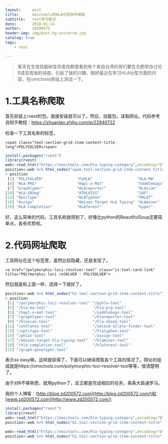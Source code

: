 ```yaml
---
layout:     post
title:      omictools的HLA分型软件爬取
subtitle:   rest学习笔记
date:       2018-01-14
author:     zd200572
header-img: img/post-bg-universe.jpg
catalog: true
tags:
    - rest

---
```


> 某天在生信技能树变异查找群里看到有个来自台湾的哥们要在合肥举办讨论R语言爬虫的讲座，引起了我的兴趣，刚好最近在学习HLA分型方面的内容，在omictools网站上测试一下。

# 1.工具名称爬取

首先安装上rvest的包，直接安装就可以了。然后，加载包，读取网址。代码参考自知乎教程：https://zhuanlan.zhihu.com/p/22940722

检查一下工具名称的标签，

`<span class="tool-section-grid-item-content-title-long">POLYSOLVER</span>`

```R
install.packages("rvest")
library(rvest)
web<-read_html("https://omictools.com/hla-typing-category",encoding="UTF-8")
position<-web %>% html_nodes("span.tool-section-grid-item-content-title-long")%>% html_text()
> position
 [1] "POLYSOLVER"               "PyHLA"                    "HLA-MA"                  
 [4] "HLA-PRG"                  "Hapl-o-Mat"               "Saddlebags"              
 [7] "Graphtyper"               "HLAreporter"              "HLAscan"                 
[10] "HLA-VBSeq"                "ATHLATES"                 "SAF"                     
[13] "OptiType"                 "HLATyphon"                "PHLAT"                   
[16] "Assign"                   "Omixon Target HLA Typing" "HLAminer"                
[19] "HLA Completion"           "HLAforest"                "Gyper"   
```

好，这么简单的代码，工具名称就得到了，好像比python的BeautifulSoup还要简单点，各有优势啦。

# 2.代码网址爬取

工具网址在这个标签里，虽然比较隐藏，还是发现了。

`<a href="/polymorphic-loci-resolver-tool" class="js-tool-card-link" title="POLYmorphic loci reSOLVER - POLYSOLVER">`

然后就是和上面一样，选择一下就好了。

```R
position<-web %>% html_nodes("h2.tool-section-grid-item-content-title") %>% html_nodes("a.js-tool-card-link" )%>% html_attr("href")
> position
 [1] "/polymorphic-loci-resolver-tool" "/pyhla-tool"                    
 [3] "/hla-ma-tool"                    "/hla-prg-tool"                  
 [5] "/hapl-o-mat-tool"                "/saddlebags-tool"               
 [7] "/graphtyper-tool"                "/hlareporter-tool"              
 [9] "/hlascan-tool"                   "/hla-vbseq-tool"                
[11] "/athlates-tool"                  "/second-allele-finder-tool"     
[13] "/optitype-tool"                  "/hlatyphon-tool"                
[15] "/phlat-tool"                     "/assign-tool"                   
[17] "/omixon-target-hla-typing-tool"  "/hlaminer-tool"                 
[19] "/hla-completion-tool"            "/hlaforest-tool"                
[21] "/graph-genotyper-tool"          
```

表示so easy嘛，这样就获得了，下面可以继续爬取各个工具的情况了。网址的组成就是https://omictools.com/polymorphic-loci-resolver-tool等等，很清楚明了。

由于对R不够熟悉，就用python了，反正都是完成相应的任务，条条大路通罗马。

我的个人博客：[http://blog.zd200572.com](http://blog.zd200572.com/)和[www.zd200572.com](http://www.zd200572.com/)

```R
install.packages("rvest")
library(rvest)
web<-read_html("https://omictools.com/hla-typing-category",encoding="UTF-8")
position<-web %>% html_nodes("h2.tool-section-grid-item-content-title") %>% html_nodes("a.js-tool-card-link" )%>% html_attr("href")

web<-read_html("https://omictools.com/hla-typing-category",encoding="UTF-8")
position<-web %>% html_nodes("h2.tool-section-grid-item-content-title") %>% html_nodes("a.js-tool-card-link" )%>% html_attr("href")
```

